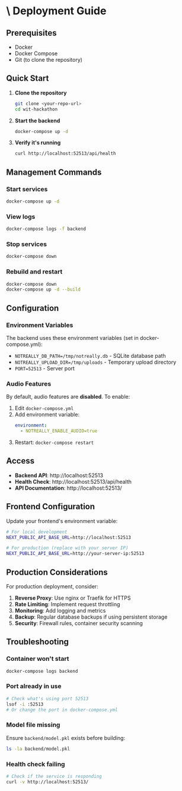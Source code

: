 # \ Deployment Guide

## Prerequisites

- Docker
- Docker Compose
- Git (to clone the repository)

## Quick Start

1. **Clone the repository**
   ```bash
   git clone <your-repo-url>
   cd wit-hackathon
   ```

2. **Start the backend**
   ```bash
   docker-compose up -d
   ```

3. **Verify it's running**
   ```bash
   curl http://localhost:52513/api/health
   ```

## Management Commands

### Start services
```bash
docker-compose up -d
```

### View logs
```bash
docker-compose logs -f backend
```

### Stop services
```bash
docker-compose down
```

### Rebuild and restart
```bash
docker-compose down
docker-compose up -d --build
```

## Configuration

### Environment Variables

The backend uses these environment variables (set in docker-compose.yml):

- `NOTREALLY_DB_PATH=/tmp/notreally.db` - SQLite database path
- `NOTREALLY_UPLOAD_DIR=/tmp/uploads` - Temporary upload directory
- `PORT=52513` - Server port

### Audio Features

By default, audio features are **disabled**. To enable:

1. Edit `docker-compose.yml`
2. Add environment variable:
   ```yaml
   environment:
     - NOTREALLY_ENABLE_AUDIO=true
   ```
3. Restart: `docker-compose restart`

## Access

- **Backend API**: http://localhost:52513
- **Health Check**: http://localhost:52513/api/health
- **API Documentation**: http://localhost:52513/

## Frontend Configuration

Update your frontend's environment variable:

```bash
# For local development
NEXT_PUBLIC_API_BASE_URL=http://localhost:52513

# For production (replace with your server IP)
NEXT_PUBLIC_API_BASE_URL=http://your-server-ip:52513
```

## Production Considerations

For production deployment, consider:

1. **Reverse Proxy**: Use nginx or Traefik for HTTPS
2. **Rate Limiting**: Implement request throttling
3. **Monitoring**: Add logging and metrics
4. **Backup**: Regular database backups if using persistent storage
5. **Security**: Firewall rules, container security scanning

## Troubleshooting

### Container won't start
```bash
docker-compose logs backend
```

### Port already in use
```bash
# Check what's using port 52513
lsof -i :52513
# Or change the port in docker-compose.yml
```

### Model file missing
Ensure `backend/model.pkl` exists before building:
```bash
ls -la backend/model.pkl
```

### Health check failing
```bash
# Check if the service is responding
curl -v http://localhost:52513/
```
